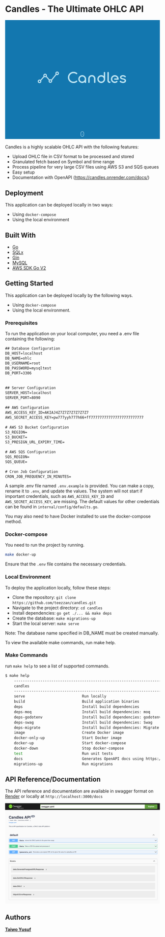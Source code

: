 # Candles - The Ultimate OHLC API

![Logo](./docs/logo.png)

Candles is a highly scalable OHLC API with the following features:

- Upload OHLC file in CSV format to be processed and stored
- Granulated fetch based on Symbol and time range
- Process pipeline for very large CSV files using AWS S3 and SQS queues
- Easy setup
- Documentation with OpenAPI (https://candles.onrender.com/docs/)

## Deployment

This application can be deployed locally in two ways:

- Using `docker-compose`
- Using the local environment

## Built With

- [Go](https://go.dev/)
- [SQLx](https://github.com/jmoiron/sqlx)
- [Gin](https://github.com/gin-gonic/gin)
- [MySQL](https://www.mysql.com/)
- [AWS SDK Go V2](https://github.com/aws/aws-sdk-go-v2)

## Getting Started

This application can be deployed locally by the following ways.

- Using `docker-compose`
- Using the local environment.

### Prerequisites

To run the application on your local computer, you need a .env file containing the following:

```
## Database Configuration
DB_HOST=localhost
DB_NAME=ohlc
DB_USERNAME=root
DB_PASSWORD=mysqltest
DB_PORT=3306


## Server Configuration
SERVER_HOST=localhost
SERVER_PORT=8090

## AWS Configuration
AWS_ACCESS_KEY_ID=AKIAJ4Z7Z7Z7Z7Z7Z7Z7
AWS_SECRET_ACCESS_KEY=pw777yyh777h66+ff777777777777777777777777

# AWS S3 Bucket Configuration
S3_REGION=
S3_BUCKET=
S3_PRESIGN_URL_EXPIRY_TIME=

# AWS SQS Configuration
SQS_REGION=
SQS_QUEUE=

# Cron Job Configuration
CRON_JOB_FREQUENCY_IN_MINUTES=

```

A sample .env file named `.env.example` is provided. You can make a copy, rename it to `.env`, and update the values. The system will not start if important credentials, such as `AWS_ACCESS_KEY_ID` and `AWS_SECRET_ACCESS_KEY`, are missing. The default values for other credentials can be found in `internal/config/defaults.go`.

You may also need to have Docker installed to use the docker-compose method.

### Docker-compose

You need to run the project by running.

```bash
make docker-up
```

Ensure that the `.env` file contains the necessary credentials.

### Local Environment

To deploy the application locally, follow these steps:

- Clone the repository: `git clone https://github.com/teezzan/candles.git`
- Navigate to the project directory: `cd candles`
- Install dependencies: `go get ./... && make deps`
- Create the database: `make migrations-up`
- Start the local server: `make serve`

Note: The database name specified in DB_NAME must be created manually.

To view the available make commands, run make help.

### Make Commands

run `make help` to see a list of supported commands.

```bash
$ make help
    ------------------------------------------------------------------------
    candles
    ------------------------------------------------------------------------
    serve                          Run locally
    build                          Build application binaries
    deps                           Install build dependencies
    deps-moq                       Install build dependencies: moq
    deps-godotenv                  Install build dependencies: godotenv
    deps-swag                      Install build dependencies: Swag
    deps-migrate                   Install build dependencies: Migrate
    image                          Create Docker image
    docker-only-up                 Start Docker image
    docker-up                      Start docker-compose
    docker-down                    Stop docker-compose
    test                           Run unit tests
    docs                           Generates OpenAPI docs using https://github.com/swaggo/swag
    migrations-up                  Run migrations
```

## API Reference/Documentation

The API reference and documentation are available in swagger format on [Render](https://candles.onrender.com/docs/) or locally at `http://localhost:3000/docs`

![docs](./docs/openAPI.png)

## Authors

**[Taiwo Yusuf](https://github.com/teezzan/)**
